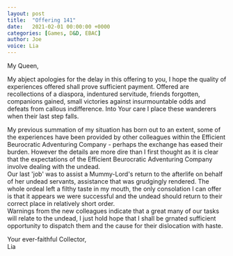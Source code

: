 ```yaml
---
layout: post
title:  "Offering 141"
date:   2021-02-01 00:00:00 +0000
categories: [Games, D&D, EBAC]
author: Joe
voice: Lia
---
```

My Queen,

My abject apologies for the delay in this offering to you, I hope the quality of experiences offered shall prove sufficient payment. Offered are recollections of a diaspora, indentured servitude, friends forgotten, companions gained, small victories against insurmountable odds and defeats from callous indifference. Into Your care I place these wanderers when their last step falls.<!-- more -->

My previous summation of my situation has born out to an extent, some of the experiences have been provided by other colleagues within the Efficient Beurocratic Adventuring Company - perhaps the exchange has eased their burden. However the details are more dire than I first thought as it is clear that the expectations of the Efficient Beurocratic Adventuring Company involve dealing with the undead.  
Our last 'job' was to assist a Mummy-Lord's return to the afterlife on behalf of her undead servants, assistance that was grudgingly rendered. The whole ordeal left a filthy taste in my mouth, the only consolation I can offer is that it appears we were successful and the undead should return to their correct place in relatively short order.  
Warnings from the new colleagues indicate that a great many of our tasks will relate to the undead, I just hold hope that I shall be grnated sufficient opportunity to dispatch them and the cause for their dislocation with haste.

Your ever-faithful Collector,  
Lia